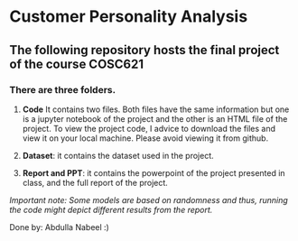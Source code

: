 # Customer Personality Analysis 

## The following repository hosts the final project of the course COSC621 

### There are three folders. 

1. **Code** It contains two files. Both files have the same information but one is a jupyter notebook of the project and the other is an HTML file of the project. To view the project code, I advice to download the files and view it on your local machine. Please avoid viewing it from github.

2. **Dataset**: it contains the dataset used in the project. 

3. **Report and PPT**: it contains the powerpoint of the project presented in class, and the full report of the project. 


*Important note: Some models are based on randomness and thus, running the code might depict different results from the report.*


Done by: Abdulla Nabeel :) 
